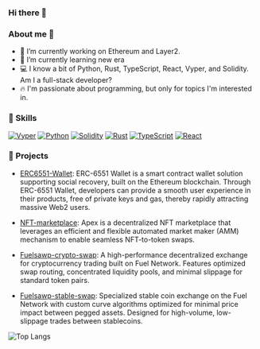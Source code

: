 ### Hi there 👋

### About me 💯
- 🔭 I’m currently working on Ethereum and Layer2.
- 🌱 I’m currently learning new era
- 💻 I know a bit of Python, Rust, TypeScript, React, Vyper, and Solidity. Am I a full-stack developer?
- 🔥 I'm passionate about programming, but only for topics I'm interested in.


### 🎯 Skills

<p>
    <a href="https://vyper.readthedocs.io" target="_blank"><img alt="Vyper"
        src="https://img.shields.io/badge/%F0%9F%90%8D%20Vyper-F7DF1E?style=for-the-badge"/></a>
    <a href="https://www.python.org" target="_blank"><img alt="Python"
        src="https://img.shields.io/badge/Python-3776AB?style=for-the-badge&logo=python&logoColor=white"/></a>
    <a href="https://docs.soliditylang.org" target="_blank"><img alt="Solidity"
        src="https://img.shields.io/badge/Solidity-e6e6e6?style=for-the-badge&logo=solidity&logoColor=black"/></a>
    <a href="https://www.rust-lang.org" target="_blank"><img alt="Rust"
        src="https://img.shields.io/badge/Rust-000000?style=for-the-badge&logo=rust&logoColor=white"/></a>
    <a href="https://www.typescriptlang.org" target="_blank"><img alt="TypeScript"
        src="https://img.shields.io/badge/TypeScript-007ACC?style=for-the-badge&logo=typescript&logoColor=white"/></a>
    <a href="https://reactjs.org" target="_blank"><img alt="React"
        src="https://img.shields.io/badge/React-20232A?style=for-the-badge&logo=react&logoColor=61DAFB"/></a>
</p>


### 🚀 Projects 
- [ERC6551-Wallet](https://github.com/0x0077/erc6551-wallet): ERC-6551 Wallet is a smart contract wallet solution supporting social recovery, built on the Ethereum blockchain. Through ERC-6551 Wallet, developers can provide a smooth user experience in their products, free of private keys and gas, thereby rapidly attracting massive Web2 users.

- [NFT-marketplace](https://github.com/0x0077/nft-marketplace-contract): Apex is a decentralized NFT marketplace that leverages an efficient and flexible automated market maker (AMM) mechanism to enable seamless NFT-to-token swaps.

- [Fuelsawp-crypto-swap](https://github.com/0x0077/Fuelsawp-crypto-swap-contract): A high-performance decentralized exchange for cryptocurrency trading built on Fuel Network. Features optimized swap routing, concentrated liquidity pools, and minimal slippage for standard token pairs.

- [Fuelsawp-stable-swap](https://github.com/0x0077/Fuelsawp-stable-swap-conrtact): Specialized stable coin exchange on the Fuel Network with custom curve algorithms optimized for minimal price impact between pegged assets. Designed for high-volume, low-slippage trades between stablecoins.


![Top Langs](https://github-readme-stats.vercel.app/api/top-langs/?username=0x0077&layout=compact&langs_count=8&theme=tokyonight)

